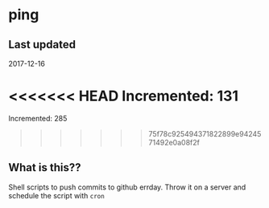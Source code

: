 # ping

## Last updated
2017-12-16

<<<<<<< HEAD
Incremented: 131
=======
Incremented: 285
>>>>>>> 75f78c925494371822899e9424571492e0a08f2f

## What is this?? 
Shell scripts to push commits to github errday. Throw it on a server and schedule the script with `cron`
